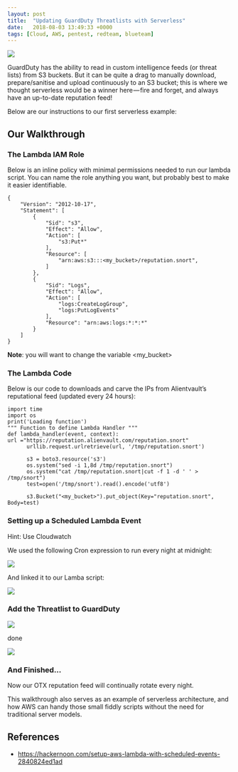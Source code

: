 ```yaml
---
layout: post
title:  "Updating GuardDuty Threatlists with Serverless"
date:   2018-08-03 13:49:33 +0000
tags: [Cloud, AWS, pentest, redteam, blueteam]
---
```

![](/blog/assets/aws_guardduty_1.png)

GuardDuty has the ability to read in custom intelligence feeds (or threat lists) from S3 buckets. But it can be quite a drag to manually download, prepare/sanitise and upload continuously to an S3 bucket; this is where we thought serverless would be a winner here — fire and forget, and always have an up-to-date reputation feed!

Below are our instructions to our first serverless example:

## Our Walkthrough
### The Lambda IAM Role
Below is an inline policy with minimal permissions needed to run our lambda script. You can name the role anything you want, but probably best to make it easier identifiable.
```
{
    "Version": "2012-10-17",
    "Statement": [
        {
            "Sid": "s3",
            "Effect": "Allow",
            "Action": [
                "s3:Put*"
            ],
            "Resource": [
                "arn:aws:s3:::<my_bucket>/reputation.snort",
            ]
        },
        {
            "Sid": "Logs",
            "Effect": "Allow",
            "Action": [
                "logs:CreateLogGroup",
                "logs:PutLogEvents"
            ],
            "Resource": "arn:aws:logs:*:*:*"
        }
    ]
}
```
**Note**: you will want to change the variable <my_bucket>

### The Lambda Code
Below is our code to downloads and carve the IPs from Alientvault’s reputational feed (updated every 24 hours):
```
import time
import os
print('Loading function')
""" Function to define Lambda Handler """
def lambda_handler(event, context):
url ="https://reputation.alienvault.com/reputation.snort"
      urllib.request.urlretrieve(url, '/tmp/reputation.snort')
      
      s3 = boto3.resource('s3')
      os.system("sed -i 1,8d /tmp/reputation.snort")
      os.system("cat /tmp/reputation.snort|cut -f 1 -d ' ' > /tmp/snort")
      test=open('/tmp/snort').read().encode('utf8')
      
      s3.Bucket("<my_bucket>").put_object(Key="reputation.snort", Body=test)
```
### Setting up a Scheduled Lambda Event
Hint: Use Cloudwatch

We used the following Cron expression to run every night at midnight:

![](/blog/assets/lambda_event_1.png)

And linked it to our Lamba script:

![](/blog/assets/lambda_event_2.png)

### Add the Threatlist to GuardDuty

![](/blog/assets/guardduty_threat_1.png)

done

![](/blog/assets/guardduty_threat_2.png)

### And Finished…
Now our OTX reputation feed will continually rotate every night.

This walkthrough also serves as an example of serverless architecture, and how AWS can handy those small fiddly scripts without the need for traditional server models.

## References
* https://hackernoon.com/setup-aws-lambda-with-scheduled-events-2840824ed1ad
